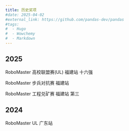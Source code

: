 ```yaml
---
title: 历史奖项
#date: 2025-04-02
#external_link: https://github.com/pandas-dev/pandas
#tags:
#  - Hugo
#  - Wowchemy
#  - Markdown
---
```


## 2025
RoboMaster 高校联盟赛(UL)   福建站 十六强

RoboMaster 步兵对抗赛       福建站 

RoboMaster 工程兑矿赛       福建站 第三
## 2024
RoboMaster UL 广东站